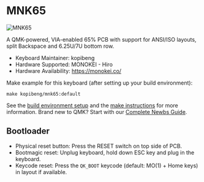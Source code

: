 # MNK65

![MNK65](https://i.imgur.com/5BzAgPgl.png)

A QMK-powered, VIA-enabled 65% PCB with support for ANSI/ISO layouts, split Backspace and 6.25U/7U bottom row.

* Keyboard Maintainer: kopibeng
* Hardware Supported: MONOKEI - Hiro
* Hardware Availability: https://monokei.co/

Make example for this keyboard (after setting up your build environment):

    make kopibeng/mnk65:default

See the [build environment setup](https://docs.qmk.fm/#/getting_started_build_tools) and the [make instructions](https://docs.qmk.fm/#/getting_started_make_guide) for more information. Brand new to QMK? Start with our [Complete Newbs Guide](https://docs.qmk.fm/#/newbs).

## Bootloader

* Physical reset button: Press the RESET switch on top side of PCB.
* Bootmagic reset: Unplug keyboard, hold down ESC key and plug in the keyboard.
* Keycode reset: Press the `QK_BOOT` keycode (default: MO(1) + Home keys) in layout if available.
